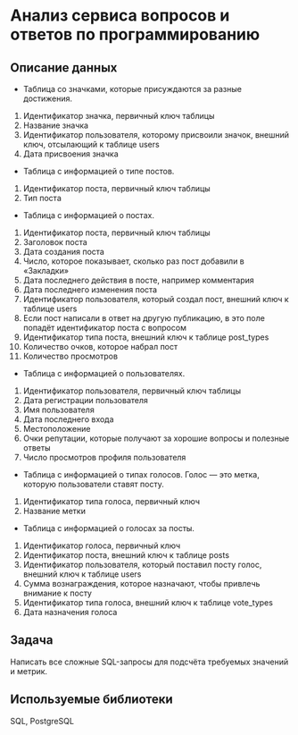# Анализ сервиса вопросов и ответов по программированию 

## Описание данных
- Таблица со значками, которые присуждаются за разные достижения. 
1. Идентификатор значка, первичный ключ таблицы
2. Название значка
3. Идентификатор пользователя, которому присвоили значок, внешний ключ, отсылающий к таблице users
4. Дата присвоения значка
- Таблица с информацией о типе постов. 
1. Идентификатор поста, первичный ключ таблицы
2. Тип поста
- Таблица с информацией о постах.
1. Идентификатор поста, первичный ключ таблицы
2. Заголовок поста
3. Дата создания поста
4. Число, которое показывает, сколько раз пост добавили в «Закладки»
5. Дата последнего действия в посте, например комментария
6. Дата последнего изменения поста
7. Идентификатор пользователя, который создал пост, внешний ключ к таблице users
8. Если пост написали в ответ на другую публикацию, в это поле попадёт идентификатор поста с вопросом
9. Идентификатор типа поста, внешний ключ к таблице post_types
10. Количество очков, которое набрал пост
11. Количество просмотров
- Таблица с информацией о пользователях.
1. Идентификатор пользователя, первичный ключ таблицы
2. Дата регистрации пользователя
3. Имя пользователя
4. Дата последнего входа
5. Местоположение
6. Очки репутации, которые получают за хорошие вопросы и полезные ответы
7. Число просмотров профиля пользователя
- Таблица с информацией о типах голосов. Голос — это метка, которую пользователи ставят посту.
1. Идентификатор типа голоса, первичный ключ
2. Название метки
- Таблица с информацией о голосах за посты. 
1. Идентификатор голоса, первичный ключ
2. Идентификатор поста, внешний ключ к таблице posts
3. Идентификатор пользователя, который поставил посту голос, внешний ключ к таблице users
4. Сумма вознаграждения, которое назначают, чтобы привлечь внимание к посту
5. Идентификатор типа голоса, внешний ключ к таблице vote_types
6. Дата назначения голоса


## Задача 
Написать все сложные SQL-запросы для подсчёта требуемых значений и метрик. 

## Используемые библиотеки
SQL, PostgreSQL
